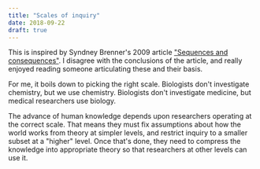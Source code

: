 ```yaml
---
title: "Scales of inquiry"
date: 2018-09-22
draft: true
---
```


This is inspired by Syndney Brenner's 2009 article 
["Sequences and consequences"](http://doi.org/10.1098/rstb.2009.0221 ).
I disagree with the conclusions of the article, and really enjoyed reading 
someone articulating these and their basis.

For me, it boils down to picking the right scale.
Biologists don't investigate chemistry, but we use chemistry.
Biologists don't investigate medicine, but medical researchers use biology.

The advance of human knowledge depends upon researchers operating at the correct
scale. That means they must fix assumptions about how the world works from theory
at simpler
levels, and restrict inquiry to a smaller subset at a "higher" level. Once 
that's done, they need to compress the knowledge into appropriate theory so
that researchers at other levels can use it.

